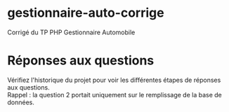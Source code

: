 # gestionnaire-auto-corrige
Corrigé du TP PHP Gestionnaire Automobile

# Réponses aux questions
Vérifiez l'historique du projet pour voir les différentes étapes de réponses aux questions.  
Rappel : la question 2 portait uniquement sur le remplissage de la base de données.
